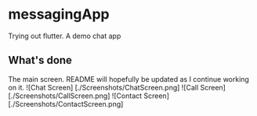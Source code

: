 # messagingApp

Trying out flutter. A demo chat app

## What's done

The main screen.
README will hopefully be updated as I continue working on it.
![Chat Screen] [./Screenshots/ChatScreen.png]
![Call Screen] [./Screenshots/CallScreen.png]
![Contact Screen] [./Screenshots/ContactScreen.png]
